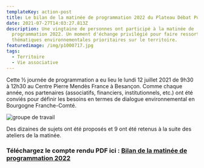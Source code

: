 ```yaml
---
templateKey: action-post
title: Le bilan de la matinée de programmation 2022 du Plateau Débat Public
date: 2021-07-27T14:03:27.813Z
description: Une vingtaine de personnes ont participé à la matinée de
  programmation 2022. Un moment d'échange privilégié pour faire ressortir les
  thématiques environnementales prioritaires sur le territoire.
featuredimage: /img/p1000717.jpg
tags:
  - Territoire
  - Vie associative
---
```

Cette ½ journée de programmation a eu lieu le lundi 12 juillet 2021 de 9h30 à 12h30 au Centre Pierre Mendès France à Besançon. Comme chaque année, nos partenaires (associatifs, financiers, institutionnels, etc.) ont été conviés pour définir les besoins en termes de dialogue environnemental en Bourgogne Franche-Comté.


![groupe de travail](/img/p1000717.jpg?nf_resize=fit&w=300#img-center "groupe de travail")

Des dizaines de sujets ont été proposés et 9 ont été retenus à la suite des ateliers de la matinée.

### **Téléchargez le compte rendu PDF ici : [Bilan de la matinée de programmation 2022](https://www.fne-bfc.fr/img/compte-rendu-de-la-matin%C3%A9e-de-programmation-2022.pdf)**